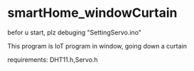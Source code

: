 # smartHome_windowCurtain

befor u start, plz debuging "SettingServo.ino"

This program is IoT program in window, going down a curtain

requirements: DHT11.h,Servo.h
